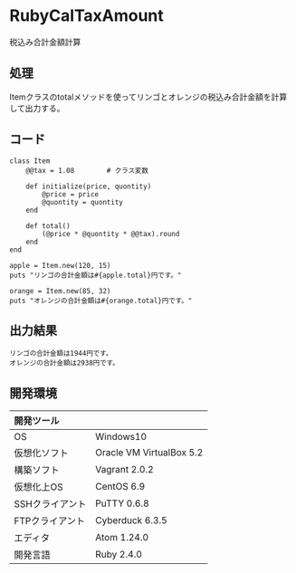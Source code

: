 # RubyCalTaxAmount
税込み合計金額計算

## 処理
Itemクラスのtotalメソッドを使ってリンゴとオレンジの税込み合計金額を計算して出力する。

## コード
```
class Item
    @@tax = 1.08        # クラス変数

    def initialize(price, quontity)
        @price = price
        @quontity = quontity
    end

    def total()
        (@price * @quontity * @@tax).round
    end
end

apple = Item.new(120, 15)
puts "リンゴの合計金額は#{apple.total}円です。"

orange = Item.new(85, 32)
puts "オレンジの合計金額は#{orange.total}円です。"
```

## 出力結果  
```
リンゴの合計金額は1944円です。
オレンジの合計金額は2938円です。
```
  
## 開発環境
| 開発ツール |  |
|:-|:-|
| OS | Windows10 |
| 仮想化ソフト | Oracle VM VirtualBox 5.2 |
| 構築ソフト | Vagrant 2.0.2 |
| 仮想化上OS | CentOS 6.9 |
| SSHクライアント | PuTTY 0.6.8 |
| FTPクライアント | Cyberduck 6.3.5 |
| エディタ | Atom 1.24.0 |
| 開発言語 | Ruby 2.4.0 |
